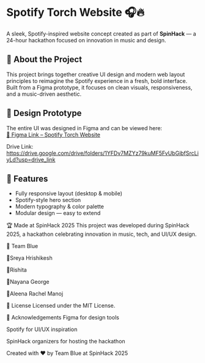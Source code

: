 # Spotify Torch Website 🎧🔥

A sleek, Spotify-inspired website concept created as part of **SpinHack** — a 24-hour hackathon focused on innovation in music and design.

## 🏁 About the Project

This project brings together creative UI design and modern web layout principles to reimagine the Spotify experience in a fresh, bold interface. Built from a Figma prototype, it focuses on clean visuals, responsiveness, and a music-driven aesthetic.

## 🎨 Design Prototype

The entire UI was designed in Figma and can be viewed here:  
[🔗 Figma Link – Spotify Torch Website](https://www.figma.com/make/luTKVLYCiv9oxsYsTkJGkM/Spotify-Torch-Website?node-id=0-1&p=f&t=ySyyrYTGWbtEUd0p-0&fullscreen=1)

Drive Link: https://drive.google.com/drive/folders/1YFDv7MZYz79kuMF5FvUbGibfSrcLiyLd?usp=drive_link

## 🚀 Features

- Fully responsive layout (desktop & mobile)
- Spotify-style hero section
- Modern typography & color palette
- Modular design — easy to extend


🏆 Made at SpinHack 2025
This project was developed during SpinHack 2025, a hackathon celebrating innovation in music, tech, and UI/UX design.

👥 Team Blue

💙Sreya Hrishikesh

💙Rishita

💙Nayana George

💙Aleena Rachel Manoj

📄 License
Licensed under the MIT License.

🙌 Acknowledgements
Figma for design tools

Spotify for UI/UX inspiration

SpinHack organizers for hosting the hackathon

Created with ❤️ by Team Blue at SpinHack 2025
